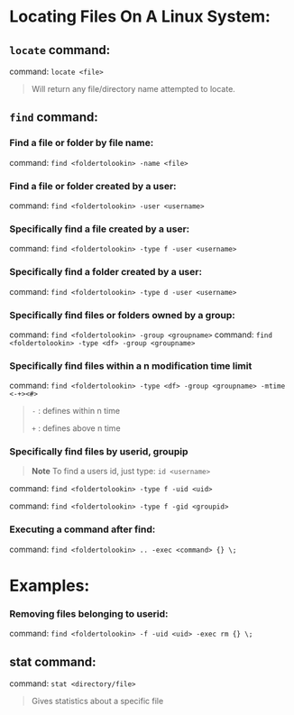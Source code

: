 # Locating Files On A Linux System:

## ```locate``` command:
command: ```locate <file>```
> Will return any file/directory name attempted to locate.


## ```find``` command: 

### Find a file or folder by file name: 
command: ```find <foldertolookin> -name <file>```

### Find a file or folder created by a user: 
command: ```find <foldertolookin> -user <username>```
 
### Specifically find a file created by a user: 
command: ```find <foldertolookin> -type f -user <username>```

### Specifically find a folder created by a user: 
command: ```find <foldertolookin> -type d -user <username>```
 
### Specifically find files or folders owned by a group: 
command: ```find <foldertolookin> -group <groupname>```
command: ```find <foldertolookin> -type <df> -group <groupname>```

### Specifically find files within a n modification time limit
command: ```find <foldertolookin> -type <df> -group <groupname> -mtime <-+><#>```
> ```-``` : defines within n time
> 
> ```+``` : defines above n time

### Specifically find files by userid, groupip
> **Note** To find a users id, just type: ```id <username>```
    
command: ```find <foldertolookin> -type f -uid <uid>```
    
command: ```find <foldertolookin> -type f -gid <groupid>```

### Executing a command after find: 
command: ```find <foldertolookin> .. -exec <command> {} \;```
   
# Examples:  
    
### Removing files belonging to userid: 
command: ```find <foldertolookin> -f -uid <uid> -exec rm {} \;```


## stat command:
command: ```stat <directory/file>```

> Gives statistics about a specific file








